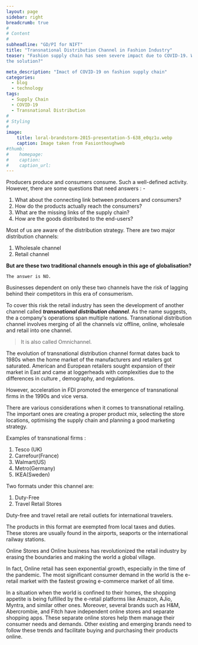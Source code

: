 ```yaml
---
layout: page
sidebar: right
breadcrumb: true
#
# Content
#
subheadline: "GD/PI for NIFT"
title: "Transnational Distribution Channel in Fashion Industry"
teaser: "Fashion supply chain has seen severe impact due to COVID-19. What is
the solution?"

meta_description: "Imact of COVID-19 on fashion supply chain"
categories:
  - blog
  - technology
tags:
  - Supply Chain
  - COVID-19
  - Transnational Distribution
#
# Styling
#
image:
    title: loral-brandstorm-2015-presentation-5-638_e0qz1u.webp
    caption: Image taken from Fasionthoughweb
#thumb:
#    homepage:
#    caption:
#    caption_url:
---
```



Producers produce and consumers consume. Such a well-defined activity. However,
there are some questions that need answers : -

1. What about the connecting link between producers and consumers?
2. How do the products actually reach the consumers?
3. What are the missing links of the supply chain?
4. How are the goods distributed to the end-users?

Most of us are aware of the distribution strategy. There are two major distribution
channels:

1. Wholesale channel
2. Retail channel

**But are these two traditional channels enough in this age of globalisation?**

    The answer is NO.


Businesses dependent on only these two channels have the risk of lagging behind
their competitors in this era of consumerism.

To cover this risk the retail industry has seen the development of another
channel called _**transnational distribution channel**_. As the name suggests, the
a company's operations span multiple nations. Transnational distribution channel involves
merging of all the channels viz offline, online, wholesale and retail into one
channel.

>
>
> It is also called Omnichannel.
>
>

The evolution of transnational distribution channel format dates back to 1980s when the home market
of the manufacturers and retailers got saturated. American and European
retailers sought expansion of their market in East and came at loggerheads with
complexities due to the differences in culture , demography, and regulations.

However, acceleration in FDI promoted the emergence of transnational firms in
the 1990s and vice versa.

There are various considerations when it comes to transnational retailing. The
important ones are creating a proper product mix, selecting the store locations,
optimising the supply chain and planning a good marketing strategy.

Examples of transnational firms :

1. Tesco (UK)
2. Carrefour(France)
3. Walmart(US)
4. Metro(Germany)
5. IKEA(Sweden)

Two formats under this channel are:

1. Duty-Free
2. Travel Retail Stores

Duty-free and travel retail are retail outlets for international travelers. 

The products in this format are exempted from local taxes and duties. These stores
are usually found in the airports, seaports or the international railway
stations.


Online Stores and Online business has revolutionized the retail industry by erasing
the boundaries and making the world a global village.


In fact, Online retail has seen exponential growth, especially in the time of the
pandemic.  The most significant consumer demand in the world is the e-retail
market with the fastest growing e-commerce market of all time.

In a situation when the world is confined to their homes, the shopping appetite
is being fulfilled by the e-retail platforms like Amazon, AJio, Myntra, and
similar other ones. Moreover, several brands such as H&M, Abercrombie, and
Fitch have independent online stores and separate shopping apps. These separate
online stores help them manage their consumer needs and demands. Other existing
and emerging brands need to follow these trends and facilitate buying and
purchasing their products online.

